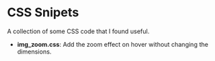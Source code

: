 # CSS Snipets
A collection of some CSS code that I found useful.

<ul>
  <li><b>img_zoom.css</b>: Add the zoom effect on hover without changing the dimensions.  </li>
</ul>
